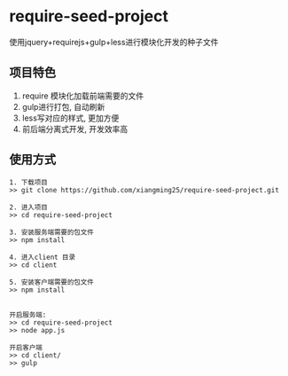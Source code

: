 # require-seed-project
使用jquery+requirejs+gulp+less进行模块化开发的种子文件

## 项目特色
1. require 模块化加载前端需要的文件   
2. gulp进行打包, 自动刷新   
3. less写对应的样式, 更加方便   
4. 前后端分离式开发, 开发效率高   

## 使用方式
```
1. 下载项目
>> git clone https://github.com/xiangming25/require-seed-project.git

2. 进入项目
>> cd require-seed-project

3. 安装服务端需要的包文件
>> npm install

4. 进入client 目录
>> cd client

5. 安装客户端需要的包文件
>> npm install


开启服务端:
>> cd require-seed-project
>> node app.js

开启客户端
>> cd client/
>> gulp
```
